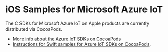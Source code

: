 # iOS Samples for Microsoft Azure IoT

The C SDKs for Microsoft Azure IoT on Apple products are currently distributed via CocoaPods.

* [More info about the Azure IoT SDKs on CocoaPods](https://github.com/Azure/azure-iot-sdk-c/tree/master/iothub_client/samples/ios/CocoaPods.md)</br>
* [Instructions for Swift samples for Azure IoT SDKs on CocoaPods](https://github.com/Azure/azure-iot-sdk-c/tree/master/iothub_client/samples/ios/CocoaPods-Samples.md). 
